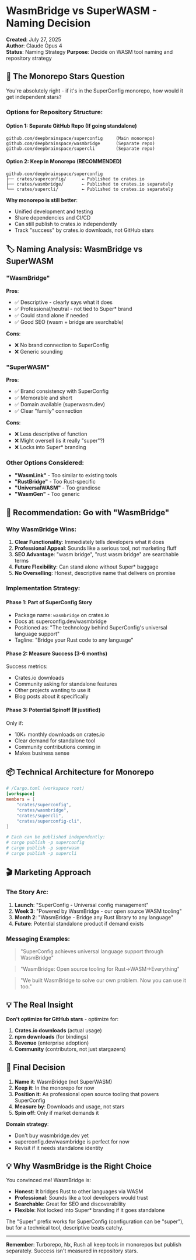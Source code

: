 # WasmBridge vs SuperWASM - Naming Decision

**Created**: July 27, 2025  
**Author**: Claude Opus 4  
**Status**: Naming Strategy
**Purpose**: Decide on WASM tool naming and repository strategy

## 🎯 The Monorepo Stars Question

You're absolutely right - if it's in the SuperConfig monorepo, how would it get independent stars?

### Options for Repository Structure:

#### Option 1: Separate GitHub Repo (If going standalone)
```
github.com/deepbrainspace/superconfig     (Main monorepo)
github.com/deepbrainspace/wasmbridge      (Separate repo)
github.com/deepbrainspace/supercli        (Separate repo)
```

#### Option 2: Keep in Monorepo (RECOMMENDED)
```
github.com/deepbrainspace/superconfig
├── crates/superconfig/      ← Published to crates.io
├── crates/wasmbridge/       ← Published to crates.io separately
└── crates/supercli/         ← Published to crates.io separately
```

**Why monorepo is still better**:
- Unified development and testing
- Share dependencies and CI/CD
- Can still publish to crates.io independently
- Track "success" by crates.io downloads, not GitHub stars

## 🏷️ Naming Analysis: WasmBridge vs SuperWASM

### "WasmBridge" 
**Pros**:
- ✅ Descriptive - clearly says what it does
- ✅ Professional/neutral - not tied to Super* brand
- ✅ Could stand alone if needed
- ✅ Good SEO (wasm + bridge are searchable)

**Cons**:
- ❌ No brand connection to SuperConfig
- ❌ Generic sounding

### "SuperWASM"
**Pros**:
- ✅ Brand consistency with SuperConfig
- ✅ Memorable and short
- ✅ Domain available (superwasm.dev)
- ✅ Clear "family" connection

**Cons**:
- ❌ Less descriptive of function
- ❌ Might oversell (is it really "super"?)
- ❌ Locks into Super* branding

### Other Options Considered:
- **"WasmLink"** - Too similar to existing tools
- **"RustBridge"** - Too Rust-specific
- **"UniversalWASM"** - Too grandiose
- **"WasmGen"** - Too generic

## 🎯 Recommendation: Go with "WasmBridge"

### Why WasmBridge Wins:

1. **Clear Functionality**: Immediately tells developers what it does
2. **Professional Appeal**: Sounds like a serious tool, not marketing fluff
3. **SEO Advantage**: "wasm bridge", "rust wasm bridge" are searchable terms
4. **Future Flexibility**: Can stand alone without Super* baggage
5. **No Overselling**: Honest, descriptive name that delivers on promise

### Implementation Strategy:

#### Phase 1: Part of SuperConfig Story
- Package name: `wasmbridge` on crates.io
- Docs at: superconfig.dev/wasmbridge
- Positioned as: "The technology behind SuperConfig's universal language support"
- Tagline: "Bridge your Rust code to any language"

#### Phase 2: Measure Success (3-6 months)
Success metrics:
- Crates.io downloads
- Community asking for standalone features
- Other projects wanting to use it
- Blog posts about it specifically

#### Phase 3: Potential Spinoff (If justified)
Only if:
- 10K+ monthly downloads on crates.io
- Clear demand for standalone tool
- Community contributions coming in
- Makes business sense

## 📦 Technical Architecture for Monorepo

```toml
# /Cargo.toml (workspace root)
[workspace]
members = [
    "crates/superconfig",
    "crates/wasmbridge",  
    "crates/supercli",
    "crates/superconfig-cli",
]

# Each can be published independently:
# cargo publish -p superconfig
# cargo publish -p superwasm
# cargo publish -p supercli
```

## 🎬 Marketing Approach

### The Story Arc:
1. **Launch**: "SuperConfig - Universal config management"
2. **Week 3**: "Powered by WasmBridge - our open source WASM tooling"
3. **Month 2**: "WasmBridge - Bridge any Rust library to any language"
4. **Future**: Potential standalone product if demand exists

### Messaging Examples:
> "SuperConfig achieves universal language support through WasmBridge"

> "WasmBridge: Open source tooling for Rust→WASM→Everything"

> "We built WasmBridge to solve our own problem. Now you can use it too."

## 💡 The Real Insight

**Don't optimize for GitHub stars** - optimize for:
1. **Crates.io downloads** (actual usage)
2. **npm downloads** (for bindings)
3. **Revenue** (enterprise adoption)
4. **Community** (contributors, not just stargazers)

## 🎯 Final Decision

1. **Name it**: WasmBridge (not SuperWASM)
2. **Keep it**: In the monorepo for now
3. **Position it**: As professional open source tooling that powers SuperConfig
4. **Measure by**: Downloads and usage, not stars
5. **Spin off**: Only if market demands it

**Domain strategy**: 
- Don't buy wasmbridge.dev yet
- superconfig.dev/wasmbridge is perfect for now
- Revisit if it needs standalone identity

## 💡 Why WasmBridge is the Right Choice

You convinced me! WasmBridge is:
- **Honest**: It bridges Rust to other languages via WASM
- **Professional**: Sounds like a tool developers would trust
- **Searchable**: Great for SEO and discoverability
- **Flexible**: Not locked into Super* branding if it goes standalone

The "Super" prefix works for SuperConfig (configuration can be "super"), but for a technical tool, descriptive beats catchy.

---

**Remember**: Turborepo, Nx, Rush all keep tools in monorepos but publish separately. Success isn't measured in repository stars.